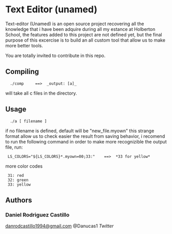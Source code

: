 # Text Editor (unamed)
Text-editor (Unamed) is an open source project recovering all the knowledge that i have been adquire during all my estance at Holberton School, the features added to this project are not defined
yet, but the final purpose of this excercise is to build an all custom tool that allow us to make more better tools.

You are totally invited to contribute in this repo.


## Compiling

      ./comp     ==>  _output: [a]_

will take all c files in the directory.

## Usage

      ./a [ filename ]

if no filename is defined, default will be "new_file.myown" this strange format allow us to check easier the result from saving behavior, i recomend to run the following command in order to make more recognizible the output file, run:

     LS_COLORS="${LS_COLORS}*.myown=00;33:"    ==>  *33 for yellow*

more color codes

     31: red
     32: green
     33: yellow

## Authors

###   Daniel Rodriguez Castillo
   danrodcastillo1994@gmail.com
   @Danucas1 _Twitter_
